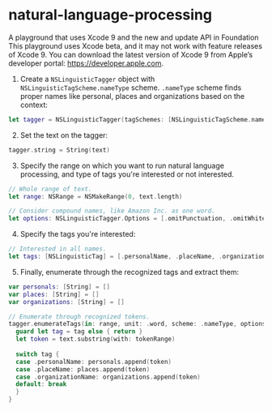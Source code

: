 # natural-language-processing
A playground that uses Xcode 9 and the new and update API in Foundation This playground uses Xcode beta, and it may not work with feature releases of Xcode 9. You can download the latest version of Xcode 9 from Apple’s developer portal: https://developer.apple.com.

1. Create a `NSLinguisticTagger` object with `NSLinguisticTagScheme.nameType` scheme.
`.nameType` scheme finds proper names like personal, places and organizations based on the context:

```swift
let tagger = NSLinguisticTagger(tagSchemes: [NSLinguisticTagScheme.nameType], options: 0)
```

2. Set the text on the tagger: 

```swift
tagger.string = String(text)
```

3. Specify the range on which you want to run natural language processing, and type of tags you're interested or not interested.

```swift
// Whole range of text.
let range: NSRange = NSMakeRange(0, text.length)

// Consider compound names, like Amazon Inc. as one word.
let options: NSLinguisticTagger.Options = [.omitPunctuation, .omitWhitespace, .joinNames]
```

4. Specify the tags you're interested:

```swift
// Interested in all names.
let tags: [NSLinguisticTag] = [.personalName, .placeName, .organizationName]
```

5. Finally, enumerate through the recognized tags and extract them:

```swift
var personals: [String] = []
var places: [String] = []
var organizations: [String] = []

// Enumerate through recognized tokens.
tagger.enumerateTags(in: range, unit: .word, scheme: .nameType, options: options) { (tag, tokenRange, stop) in
  guard let tag = tag else { return }
  let token = text.substring(with: tokenRange)
  
  switch tag {
  case .personalName: personals.append(token)
  case .placeName: places.append(token)
  case .organizationName: organizations.append(token)
  default: break
  }
}
```
